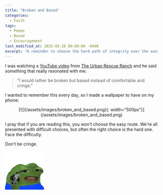 ```yaml
---
title: "Broken and Based"
categories:
  - Faith
tags:
  - Peepo
  - Based
  - Encouragement
last_modified_at: 2025-05-26 00:00:00 -0400
excerpt: "A reminder to choose the hard path of integrity over the easy path of comfort."
---
```


I was watching a [YouTube video](https://www.youtube.com/watch?v=2JNk_hmdU1Y) from [The Urban Rescue Ranch](https://www.youtube.com/c/TheUrbanRescueRanch) and he said something that really resonated with me:

> "I would rather be broken but based instead of comfortable and cringe."

I wanted to remember this every day, so I made a wallpaper to have on my phone:

<div align="center">
[![](/assets/images/broken_and_based.png){: width="500px"}](/assets/images/broken_and_based.png)
</div>

I pray that if you are reading this, you won't choose the easy route. We're all presented with difficult choices, but often the right choice is the hard one. Face the difficulty.

Don't be cringe.

![](/assets/images/cringe_gun.gif)